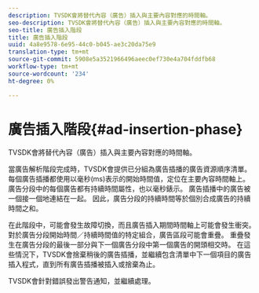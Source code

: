 ```yaml
---
description: TVSDK會將替代內容（廣告）插入與主要內容對應的時間軸。
seo-description: TVSDK會將替代內容（廣告）插入與主要內容對應的時間軸。
seo-title: 廣告插入階段
title: 廣告插入階段
uuid: 4a8e9578-6e95-44c0-b045-ae3c20da75e9
translation-type: tm+mt
source-git-commit: 5908e5a3521966496aeec0ef730e4a704fddfb68
workflow-type: tm+mt
source-wordcount: '234'
ht-degree: 0%

---
```



# 廣告插入階段{#ad-insertion-phase}

TVSDK會將替代內容（廣告）插入與主要內容對應的時間軸。

當廣告解析階段完成時，TVSDK會提供已分組為廣告插播的廣告資源順序清單。 每個廣告插播都使用以毫秒(ms)表示的開始時間值，定位在主要內容時間軸上。 廣告分段中的每個廣告都有持續時間屬性，也以毫秒錶示。 廣告插播中的廣告被一個接一個地連結在一起。 因此，廣告分段的持續時間等於個別合成廣告的持續時間之和。

在此階段中，可能會發生故障切換，而且廣告插入期間時間軸上可能會發生衝突。 對於廣告分段開始時間／持續時間值的特定組合，廣告區段可能會重疊。 重疊發生在廣告分段的最後一部分與下一個廣告分段中第一個廣告的開頭相交時。 在這些情況下，TVSDK會捨棄稍後的廣告插播，並繼續包含清單中下一個項目的廣告插入程式，直到所有廣告插播被插入或捨棄為止。

TVSDK會針對錯誤發出警告通知，並繼續處理。

